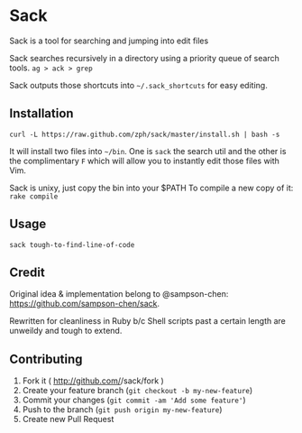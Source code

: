 # Sack

  Sack is a tool for searching and jumping into edit files

  Sack searches recursively in a directory using a priority queue of search tools.
    `ag > ack > grep`

  Sack outputs those shortcuts into `~/.sack_shortcuts` for easy editing.

## Installation

  `curl -L https://raw.github.com/zph/sack/master/install.sh | bash -s`

  It will install two files into `~/bin`. One is `sack` the search util and the other is the complimentary `F` which will allow you to instantly edit those files with Vim.

  Sack is unixy, just copy the bin into your $PATH
  To compile a new copy of it: `rake compile`

## Usage

  `sack tough-to-find-line-of-code`


## Credit

  Original idea & implementation belong to @sampson-chen:
  https://github.com/sampson-chen/sack.
    
  Rewritten for cleanliness in Ruby b/c Shell scripts past a certain
  length are unweildy and tough to extend.

## Contributing

1. Fork it ( http://github.com/<my-github-username>/sack/fork )
2. Create your feature branch (`git checkout -b my-new-feature`)
3. Commit your changes (`git commit -am 'Add some feature'`)
4. Push to the branch (`git push origin my-new-feature`)
5. Create new Pull Request
